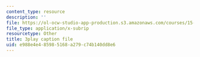 ```yaml
---
content_type: resource
description: ''
file: https://ol-ocw-studio-app-production.s3.amazonaws.com/courses/15-s21-nuts-and-bolts-of-business-plans-january-iap-2014/e988e4e485985168a279c74b140dd8e6_Lau7bwQAWr4.vtt
file_type: application/x-subrip
resourcetype: Other
title: 3play caption file
uid: e988e4e4-8598-5168-a279-c74b140dd8e6
---
```


